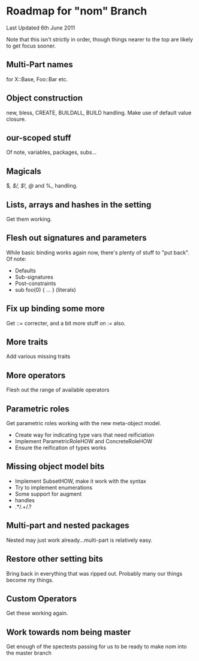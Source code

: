 # Roadmap for "nom" Branch

Last Updated 6th June 2011

Note that this isn't strictly in order, though things nearer to the top
are likely to get focus sooner.

## Multi-Part names
for X::Base, Foo::Bar etc.

## Object construction
new, bless, CREATE, BUILDALL, BUILD handling. Make use of default value
closure.

## our-scoped stuff
Of note, variables, packages, subs...

## Magicals
$_, $/, $!, @_ and %_ handling.

## Lists, arrays and hashes in the setting
Get them working.

## Flesh out signatures and parameters
While basic binding works again now, there's plenty of stuff to "put back".
Of note:
* Defaults
* Sub-signatures
* Post-constraints
* sub foo(0) { ... } (literals)

## Fix up binding some more
Get ::= correcter, and a bit more stuff on := also.

## More traits
Add various missing traits

## More operators
Flesh out the range of available operators

## Parametric roles
Get parametric roles working with the new meta-object model.

* Create way for indicating type vars that need reificiation
* Implement ParametricRoleHOW and ConcreteRoleHOW
* Ensure the reification of types works

## Missing object model bits
* Implement SubsetHOW, make it work with the syntax
* Try to implement enumerations
* Some support for augment
* handles
* .*/.+/.?

## Multi-part and nested packages
Nested may just work already...multi-part is relatively easy.

## Restore other setting bits
Bring back in everything that was ripped out. Probably many our things
become my things.

## Custom Operators
Get these working again.

## Work towards nom being master
Get enough of the spectests passing for us to be ready to make nom into
the master branch
